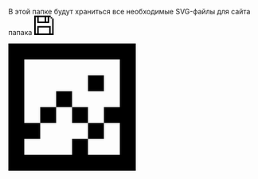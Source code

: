 В этой папке будут храниться все необходимые SVG-файлы для сайта
папака
<svg xmlns="http://www.w3.org/2000/svg" width="39" height="39" fill="none"><path fill="#000" d="M0 0h3v3H0zM0 3h3v3H0zM0 6h3v3H0zM0 9h3v3H0zM0 12h3v3H0zM0 15h3v3H0zM0 18h3v3H0zM0 21h3v3H0zM0 24h3v3H0zM0 27h3v3H0zM0 30h3v3H0zM0 33h3v3H0zM0 36h3v3H0zM33 0v3h-3V0z"/><path fill="#000" d="M30.003 0v3h-3V0zM27 0v3h-3V0zM24 0v3h-3V0zM20.999 0v3h-3V0z"/><path fill="#000" d="M18 0v3h-3V0zM14.999 0v3h-3V0z"/><path fill="#000" d="M12 0v3H9V0zM8.996 0v3h-3V0z"/><path fill="#000" d="M6 0v3H3V0zM36 3v3h-3V3zM8.996 6v3h-3V6zM8.996 3v3h-3V3zM8.996 9v3h-3V9zM30.003 6v3h-3V6zM30.003 3v3h-3V3zM30.003 9v3h-3V9zM24 6v3h-3V6zM24 3v3h-3V3zM24 9v3h-3V9zM30.003 12v3h-3v-3zM27 12v3h-3v-3zM24 12v3h-3v-3zM20.999 12v3h-3v-3z"/><path fill="#000" d="M18 12v3h-3v-3zM14.999 12v3h-3v-3z"/><path fill="#000" d="M12 12v3H9v-3zM8.996 12v3h-3v-3zM33 21v3h-3v-3z"/><path fill="#000" d="M30.003 21v3h-3v-3zM27 21v3h-3v-3zM24 21v3h-3v-3zM20.999 21v3h-3v-3z"/><path fill="#000" d="M18 21v3h-3v-3zM14.999 21v3h-3v-3z"/><path fill="#000" d="M12 21v3H9v-3zM8.996 21v3h-3v-3zM33 24v3h-3v-3zM8.996 24v3h-3v-3zM33 27v3h-3v-3zM8.996 27v3h-3v-3zM33 30v3h-3v-3zM8.996 30v3h-3v-3zM8.996 33v3h-3v-3zM33 33v3h-3v-3zM36 36v3h-3v-3zM33 36v3h-3v-3z"/><path fill="#000" d="M30.003 36v3h-3v-3zM27 36v3h-3v-3zM24 36v3h-3v-3zM20.999 36v3h-3v-3z"/><path fill="#000" d="M18 36v3h-3v-3zM14.999 36v3h-3v-3z"/><path fill="#000" d="M12 36v3H9v-3zM8.996 36v3h-3v-3z"/><path fill="#000" d="M6 36v3H3v-3zM39 39h-3v-3h3zM39 36h-3v-3h3zM39 33h-3v-3h3zM39 30h-3v-3h3zM39 27h-3v-3h3zM39 24h-3v-3h3zM39 21h-3v-3h3zM39 18h-3v-3h3zM39 15h-3v-3h3zM39 12h-3V9h3zM39 9h-3V6h3z"/></svg>




<svg xmlns="http://www.w3.org/2000/svg" width="256" height="256" fill="none"><path fill="#000" d="M128 128h32v32h-32v-32ZM96 128V96h32v32H96ZM96 128v32H64v-32h32ZM192 64h-32v32h32V64Z"/><path fill="#000" fill-rule="evenodd" d="M0 0v256h256V0H0Zm224 224h-64v-32h32v-32h32v64Zm-64-64h32v-32h32V32H32v128h32v32H32v32h96v-32h32v-32Z" clip-rule="evenodd"/></svg>

<svg 
xmlns="http://www.w3.org/2000/svg">

</svg>